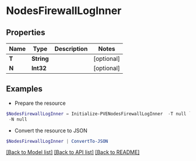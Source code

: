 # NodesFirewallLogInner
## Properties

Name | Type | Description | Notes
------------ | ------------- | ------------- | -------------
**T** | **String** |  | [optional] 
**N** | **Int32** |  | [optional] 

## Examples

- Prepare the resource
```powershell
$NodesFirewallLogInner = Initialize-PVENodesFirewallLogInner  -T null `
 -N null
```

- Convert the resource to JSON
```powershell
$NodesFirewallLogInner | ConvertTo-JSON
```

[[Back to Model list]](../README.md#documentation-for-models) [[Back to API list]](../README.md#documentation-for-api-endpoints) [[Back to README]](../README.md)

